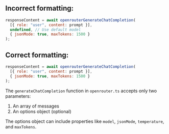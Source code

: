 ## Incorrect formatting:

```javascript
responseContent = await openrouterGenerateChatCompletion(
  [{ role: "user", content: prompt }],
  undefined, // Use default model
  { jsonMode: true, maxTokens: 1500 }
);
```

## Correct formatting:

```javascript
responseContent = await openrouterGenerateChatCompletion(
  [{ role: "user", content: prompt }],
  { jsonMode: true, maxTokens: 1500 }
);
```

The `generateChatCompletion` function in `openrouter.ts` accepts only two parameters:
1. An array of messages
2. An options object (optional) 

The options object can include properties like `model`, `jsonMode`, `temperature`, and `maxTokens`.